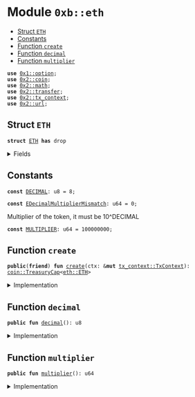 
<a name="0xb_eth"></a>

# Module `0xb::eth`



-  [Struct `ETH`](#0xb_eth_ETH)
-  [Constants](#@Constants_0)
-  [Function `create`](#0xb_eth_create)
-  [Function `decimal`](#0xb_eth_decimal)
-  [Function `multiplier`](#0xb_eth_multiplier)


<pre><code><b>use</b> <a href="dependencies/move-stdlib/option.md#0x1_option">0x1::option</a>;
<b>use</b> <a href="dependencies/sui-framework/coin.md#0x2_coin">0x2::coin</a>;
<b>use</b> <a href="dependencies/sui-framework/math.md#0x2_math">0x2::math</a>;
<b>use</b> <a href="dependencies/sui-framework/transfer.md#0x2_transfer">0x2::transfer</a>;
<b>use</b> <a href="dependencies/sui-framework/tx_context.md#0x2_tx_context">0x2::tx_context</a>;
<b>use</b> <a href="dependencies/sui-framework/url.md#0x2_url">0x2::url</a>;
</code></pre>



<a name="0xb_eth_ETH"></a>

## Struct `ETH`



<pre><code><b>struct</b> <a href="eth.md#0xb_eth_ETH">ETH</a> <b>has</b> drop
</code></pre>



<details>
<summary>Fields</summary>


<dl>
<dt>
<code>dummy_field: bool</code>
</dt>
<dd>

</dd>
</dl>


</details>

<a name="@Constants_0"></a>

## Constants


<a name="0xb_eth_DECIMAL"></a>



<pre><code><b>const</b> <a href="eth.md#0xb_eth_DECIMAL">DECIMAL</a>: u8 = 8;
</code></pre>



<a name="0xb_eth_EDecimalMultiplierMismatch"></a>



<pre><code><b>const</b> <a href="eth.md#0xb_eth_EDecimalMultiplierMismatch">EDecimalMultiplierMismatch</a>: u64 = 0;
</code></pre>



<a name="0xb_eth_MULTIPLIER"></a>

Multiplier of the token, it must be 10^DECIMAL


<pre><code><b>const</b> <a href="eth.md#0xb_eth_MULTIPLIER">MULTIPLIER</a>: u64 = 100000000;
</code></pre>



<a name="0xb_eth_create"></a>

## Function `create`



<pre><code><b>public</b>(<b>friend</b>) <b>fun</b> <a href="eth.md#0xb_eth_create">create</a>(ctx: &<b>mut</b> <a href="dependencies/sui-framework/tx_context.md#0x2_tx_context_TxContext">tx_context::TxContext</a>): <a href="dependencies/sui-framework/coin.md#0x2_coin_TreasuryCap">coin::TreasuryCap</a>&lt;<a href="eth.md#0xb_eth_ETH">eth::ETH</a>&gt;
</code></pre>



<details>
<summary>Implementation</summary>


<pre><code><b>public</b>(<b>friend</b>) <b>fun</b> <a href="eth.md#0xb_eth_create">create</a>(ctx: &<b>mut</b> TxContext): TreasuryCap&lt;<a href="eth.md#0xb_eth_ETH">ETH</a>&gt; {
    <b>assert</b>!(<a href="eth.md#0xb_eth_MULTIPLIER">MULTIPLIER</a> == pow(10, <a href="eth.md#0xb_eth_DECIMAL">DECIMAL</a>), <a href="eth.md#0xb_eth_EDecimalMultiplierMismatch">EDecimalMultiplierMismatch</a>);
    <b>let</b> (treasury_cap, metadata) = <a href="dependencies/sui-framework/coin.md#0x2_coin_create_currency">coin::create_currency</a>(
        <a href="eth.md#0xb_eth_ETH">ETH</a> {},
        <a href="eth.md#0xb_eth_DECIMAL">DECIMAL</a>,
        b"<a href="eth.md#0xb_eth_ETH">ETH</a>",
        b"Ethereum",
        b"Bridged Ethereum token",
        <a href="dependencies/move-stdlib/option.md#0x1_option_none">option::none</a>(),
        ctx
    );
    <a href="dependencies/sui-framework/transfer.md#0x2_transfer_public_freeze_object">transfer::public_freeze_object</a>(metadata);
    treasury_cap
}
</code></pre>



</details>

<a name="0xb_eth_decimal"></a>

## Function `decimal`



<pre><code><b>public</b> <b>fun</b> <a href="eth.md#0xb_eth_decimal">decimal</a>(): u8
</code></pre>



<details>
<summary>Implementation</summary>


<pre><code><b>public</b> <b>fun</b> <a href="eth.md#0xb_eth_decimal">decimal</a>(): u8 {
    <a href="eth.md#0xb_eth_DECIMAL">DECIMAL</a>
}
</code></pre>



</details>

<a name="0xb_eth_multiplier"></a>

## Function `multiplier`



<pre><code><b>public</b> <b>fun</b> <a href="eth.md#0xb_eth_multiplier">multiplier</a>(): u64
</code></pre>



<details>
<summary>Implementation</summary>


<pre><code><b>public</b> <b>fun</b> <a href="eth.md#0xb_eth_multiplier">multiplier</a>(): u64 {
    <a href="eth.md#0xb_eth_MULTIPLIER">MULTIPLIER</a>
}
</code></pre>



</details>
